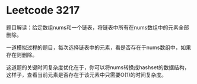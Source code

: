 # Leetcode 3217

题目解读：给定数组nums和一个链表，将链表中所有在nums数组中的元素全部删除。

一道模拟过程的题目，每次选择链表中的元素，看是否存在于nums数组中，如果存在则删除。

这道题的关键时间复杂度优化在于，你可以将nums转换成hashset的数据结构，这样子，查看当前元素是否存在于该元素中只需要O(1)的时间复杂度。